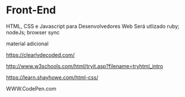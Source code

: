 # Front-End
HTML, CSS e Javascript para Desenvolvedores Web
Será utlizado ruby;
nodeJs;
browser sync

material adicional

https://clearlydecoded.com/

http://www.w3schools.com/html/tryit.asp?filename=tryhtml_intro

https://learn.shayhowe.com/html-css/

WWW.CodePen.com
